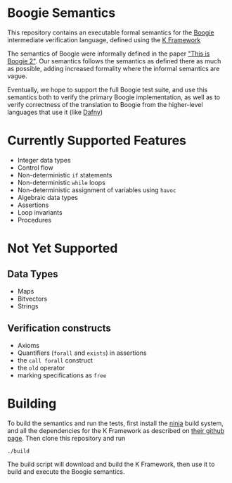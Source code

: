 Boogie Semantics
================

This repository contains an executable formal semantics for the
[Boogie](https://github.com/boogie-org/boogie) intermediate verification
language, defined using the [K
Framework](http://www.kframework.org/index.php/Main_Page)

The semantics of Boogie were informally defined in the paper ["This is Boogie
2"](https://www.microsoft.com/en-us/research/publication/this-is-boogie-2-2/).
Our semantics follows the semantics as defined there as much as possible, adding
increased formality where the informal semantics are vague.

Eventually, we hope to support the full Boogie test suite, and use this
semantics both to verify the primary Boogie implementation, as well as to verify
correctness of the translation to Boogie from the higher-level languages that
use it (like
[Dafny](https://www.microsoft.com/en-us/research/project/dafny-a-language-and-program-verifier-for-functional-correctness/))

Currently Supported Features
============================

-   Integer data types
-   Control flow
-   Non-deterministic `if` statements
-   Non-deterministic `while` loops
-   Non-deterministic assignment of variables using `havoc`
-   Algebraic data types
-   Assertions
-   Loop invariants
-   Procedures

Not Yet Supported
=================

Data Types
----------

-   Maps
-   Bitvectors
-   Strings

Verification constructs
-----------------------

-   Axioms
-   Quantifiers (`forall` and `exists`) in assertions
-   the `call forall` construct
-   the `old` operator
-   marking specifications as `free`

Building
========

To build the semantics and run the tests, first install the
[ninja](https://ninja-build.org/) build system, and all the dependencies for the
K Framework as described on [their github
page](https://github.com/kframework/k). Then clone this repository and run

``` {.sh}
./build 
```

The build script will download and build the K Framework, then use it to build
and execute the Boogie semantics.

